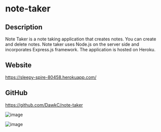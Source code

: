 # note-taker

## Description

Note Taker is a note taking application that creates notes. You can create and delete notes. Note taker uses Node.js on the server side and incorporates Express.js framework. The application is hosted on Heroku.

## Website

https://sleepy-spire-80458.herokuapp.com/

## GitHub

https://github.com/DawkC/note-taker


![image](https://user-images.githubusercontent.com/83977228/132145989-22a30609-39f3-4dbb-a7f1-e2bed7fa514c.png)

![image](https://user-images.githubusercontent.com/83977228/132146058-eec5a948-1771-43eb-8ee9-b85bfab0070d.png)

